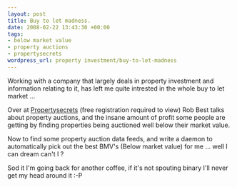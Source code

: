 ```yaml
--- 
layout: post
title: Buy to let madness.
date: 2008-02-22 13:43:30 +00:00
tags: 
- below market value
- property auctions
- propertysecrets
wordpress_url: property investment/buy-to-let-madness
---
```

Working with a company that largely deals in property investment and information relating to it, has left me quite intrested in the whole buy to let market ...

Over at <a href="http://www.propertysecrets.net/blogs/under_the_hammer/hot_uk_buytolet_property_auction_tips_from_our_inhouse_expert/post-134.html" title="Property Auction Blog">Propertysecrets</a> (free registration required to view) Rob Best talks about property auctions, and the insane amount of profit some people are getting by finding properties being auctioned well below their market value.

Now to find some property auction data feeds, and write a daemon to automatically pick out the best BMV's (Below market value) for me ... well I can dream can't I ?

Sod it I'm going back for another coffee, if it's not spouting binary I'll never get my head around it :-P

